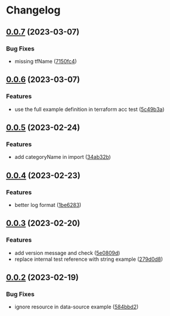# Changelog

## [0.0.7](https://github.com/FrangipaneTeam/tf-doc-extractor/compare/v0.0.6...v0.0.7) (2023-03-07)


### Bug Fixes

* missing tfName ([7150fc4](https://github.com/FrangipaneTeam/tf-doc-extractor/commit/7150fc45e9085381a77ac7d03490134d8e799f0c))

## [0.0.6](https://github.com/FrangipaneTeam/tf-doc-extractor/compare/v0.0.5...v0.0.6) (2023-03-07)


### Features

* use the full example definition in terraform acc test ([5c49b3a](https://github.com/FrangipaneTeam/tf-doc-extractor/commit/5c49b3a8f6152bad7dcdbf5162da90dcd88f41e3))

## [0.0.5](https://github.com/FrangipaneTeam/tf-doc-extractor/compare/v0.0.4...v0.0.5) (2023-02-24)


### Features

* add categoryName in import ([34ab32b](https://github.com/FrangipaneTeam/tf-doc-extractor/commit/34ab32b771ec03d6c594596330071f7be7fba62c))

## [0.0.4](https://github.com/FrangipaneTeam/tf-doc-extractor/compare/v0.0.3...v0.0.4) (2023-02-23)


### Features

* better log format ([1be6283](https://github.com/FrangipaneTeam/tf-doc-extractor/commit/1be6283d11edcba6f781e9d2c5268f633ed23a8b))

## [0.0.3](https://github.com/FrangipaneTeam/tf-doc-extractor/compare/v0.0.2...v0.0.3) (2023-02-20)


### Features

* add version message and check ([5e0809d](https://github.com/FrangipaneTeam/tf-doc-extractor/commit/5e0809d516f57306f93539d0f5a61464b91de2db))
* replace internal test reference with string example ([279d0d8](https://github.com/FrangipaneTeam/tf-doc-extractor/commit/279d0d80a36c6391cb15dfd4274ccd553a151e22))

## [0.0.2](https://github.com/FrangipaneTeam/tf-doc-extractor/compare/v0.0.1...v0.0.2) (2023-02-19)


### Bug Fixes

* ignore resource in data-source example ([584bbd2](https://github.com/FrangipaneTeam/tf-doc-extractor/commit/584bbd29a10bd59e2ec5a5182545a0f5363e674e))
